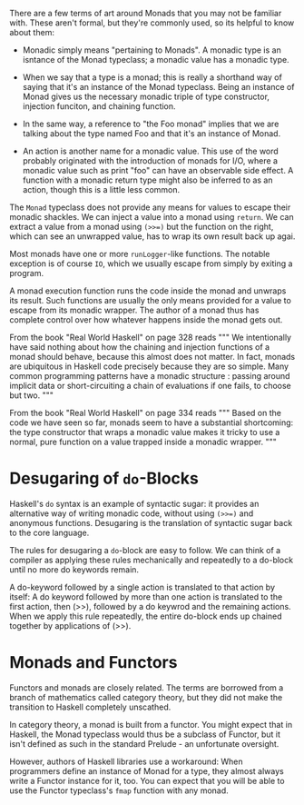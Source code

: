 There are a few terms of art around Monads that you may not be familiar with.
These aren't formal, but they're commonly used, so its helpful to know about
them:
- Monadic simply means "pertaining to Monads". A monadic type is an isntance of
  the Monad typeclass; a monadic value has a monadic type. 

- When we say that a type is a monad; this is really a shorthand way of saying
  that it's an instance of the Monad typeclass. Being an instance of Monad
  gives us the necessary monadic triple of type constructor, injection
  funciton, and chaining function.

- In the same way, a reference to "the Foo monad" implies that we are talking
  about the type named Foo and that it's an instance of Monad.

- An action is another name for a monadic value. This use of the word probably
  originated with the introduction of monads for I/O, where a monadic value
  such as print "foo" can have an observable side effect. A function with a
  monadic return type might also be inferred to as an action, though this is a
  little less common.


The `Monad` typeclass does not provide any means for values to escape their
monadic shackles. We can inject a value into a monad using `return`. We can
extract a value from a monad using `(>>=)` but the function on the right, which
can see an unwrapped value, has to wrap its own result back up agai.

Most monads have one or more `runLogger`-like functions. The notable exception
is of course `IO`, which we usually escape from simply by exiting a program.

A monad execution function runs the code inside the monad and unwraps its
result. Such functions are usually the only means provided for a value to
escape from its monadic wrapper. The author of a monad thus has complete
control over how whatever happens inside the monad gets out.


From the book "Real World Haskell" on page 328 reads
"""
We intentionally have said nothing about how the chaining and injection
functions of a monad should behave, because this almost does not matter. In
fact, monads are ubiquitous in Haskell code precisely because they are so
simple. Many common programming patterns have a monadic structure : passing
around implicit data or short-circuiting a chain of evaluations if one fails,
to choose but two.
"""

From the book "Real World Haskell" on page 334 reads
"""
Based on the code we have seen so far, monads seem to have a substantial
shortcoming:
the type constructor that wraps a monadic value makes it tricky to use a
normal, pure function on a value trapped inside a monadic wrapper.
"""

# Desugaring of `do`-Blocks

Haskell's `do` syntax is an example of syntactic sugar: it provides an
alternative way of writing monadic code, without using `(>>=)` and anonymous
functions. Desugaring is the translation of syntactic sugar back to the core
language.

The rules for desugaring a `do`-block are easy to follow. We can think of a
compiler as applying these rules mechanically and repeatedly to a do-block
until no more do keywords remain.

A do-keyword followed by a single action is translated to that action by
itself:
A do keyword followed by more than one action is translated to the first
action, then (>>), followed by a do keywrod and the remaining actions. When we
apply this rule repeatedly, the entire do-block ends up chained together by
applications of (>>).

# Monads and Functors

Functors and monads are closely related. The terms are borrowed from a branch
of mathematics called category theory, but they did not make the transition to
Haskell completely unscathed.

In category theory, a monad is built from a functor. You might expect that in
Haskell, the Monad typeclass would thus be a subclass of Functor, but it isn't
defined as such in the standard Prelude - an unfortunate oversight.

However, authors of Haskell libraries use a workaround: When programmers define
an instance of Monad for a type, they almost always write a Functor instance
for it, too. You can expect that you will be able to use the Functor
typeclass's `fmap` function with any monad.

